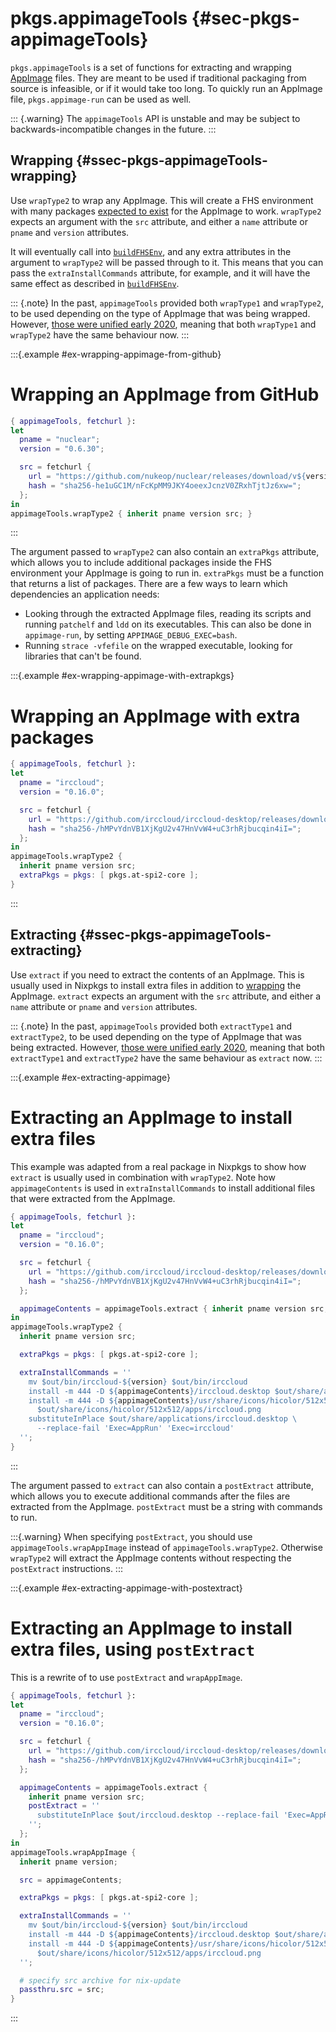 # pkgs.appimageTools {#sec-pkgs-appimageTools}

`pkgs.appimageTools` is a set of functions for extracting and wrapping [AppImage](https://appimage.org/) files.
They are meant to be used if traditional packaging from source is infeasible, or if it would take too long.
To quickly run an AppImage file, `pkgs.appimage-run` can be used as well.

::: {.warning}
The `appimageTools` API is unstable and may be subject to backwards-incompatible changes in the future.
:::

## Wrapping {#ssec-pkgs-appimageTools-wrapping}

Use `wrapType2` to wrap any AppImage.
This will create a FHS environment with many packages [expected to exist](https://github.com/AppImage/pkg2appimage/blob/master/excludelist) for the AppImage to work.
`wrapType2` expects an argument with the `src` attribute, and either a `name` attribute or `pname` and `version` attributes.

It will eventually call into [`buildFHSEnv`](#sec-fhs-environments), and any extra attributes in the argument to `wrapType2` will be passed through to it.
This means that you can pass the `extraInstallCommands` attribute, for example, and it will have the same effect as described in [`buildFHSEnv`](#sec-fhs-environments).

::: {.note}
In the past, `appimageTools` provided both `wrapType1` and `wrapType2`, to be used depending on the type of AppImage that was being wrapped.
However, [those were unified early 2020](https://github.com/NixOS/nixpkgs/pull/81833), meaning that both `wrapType1` and `wrapType2` have the same behaviour now.
:::

:::{.example #ex-wrapping-appimage-from-github}

# Wrapping an AppImage from GitHub

```nix
{ appimageTools, fetchurl }:
let
  pname = "nuclear";
  version = "0.6.30";

  src = fetchurl {
    url = "https://github.com/nukeop/nuclear/releases/download/v${version}/nuclear-v${version}.AppImage";
    hash = "sha256-he1uGC1M/nFcKpMM9JKY4oeexJcnzV0ZRxhTjtJz6xw=";
  };
in
appimageTools.wrapType2 { inherit pname version src; }
```

:::

The argument passed to `wrapType2` can also contain an `extraPkgs` attribute, which allows you to include additional packages inside the FHS environment your AppImage is going to run in.
`extraPkgs` must be a function that returns a list of packages.
There are a few ways to learn which dependencies an application needs:

  - Looking through the extracted AppImage files, reading its scripts and running `patchelf` and `ldd` on its executables.
    This can also be done in `appimage-run`, by setting `APPIMAGE_DEBUG_EXEC=bash`.
  - Running `strace -vfefile` on the wrapped executable, looking for libraries that can't be found.

:::{.example #ex-wrapping-appimage-with-extrapkgs}

# Wrapping an AppImage with extra packages

```nix
{ appimageTools, fetchurl }:
let
  pname = "irccloud";
  version = "0.16.0";

  src = fetchurl {
    url = "https://github.com/irccloud/irccloud-desktop/releases/download/v${version}/IRCCloud-${version}-linux-x86_64.AppImage";
    hash = "sha256-/hMPvYdnVB1XjKgU2v47HnVvW4+uC3rhRjbucqin4iI=";
  };
in
appimageTools.wrapType2 {
  inherit pname version src;
  extraPkgs = pkgs: [ pkgs.at-spi2-core ];
}
```

:::

## Extracting {#ssec-pkgs-appimageTools-extracting}

Use `extract` if you need to extract the contents of an AppImage.
This is usually used in Nixpkgs to install extra files in addition to [wrapping](#ssec-pkgs-appimageTools-wrapping) the AppImage.
`extract` expects an argument with the `src` attribute, and either a `name` attribute or `pname` and `version` attributes.

::: {.note}
In the past, `appimageTools` provided both `extractType1` and `extractType2`, to be used depending on the type of AppImage that was being extracted.
However, [those were unified early 2020](https://github.com/NixOS/nixpkgs/pull/81572), meaning that both `extractType1` and `extractType2` have the same behaviour as `extract` now.
:::

:::{.example #ex-extracting-appimage}

# Extracting an AppImage to install extra files

This example was adapted from a real package in Nixpkgs to show how `extract` is usually used in combination with `wrapType2`.
Note how `appimageContents` is used in `extraInstallCommands` to install additional files that were extracted from the AppImage.

```nix
{ appimageTools, fetchurl }:
let
  pname = "irccloud";
  version = "0.16.0";

  src = fetchurl {
    url = "https://github.com/irccloud/irccloud-desktop/releases/download/v${version}/IRCCloud-${version}-linux-x86_64.AppImage";
    hash = "sha256-/hMPvYdnVB1XjKgU2v47HnVvW4+uC3rhRjbucqin4iI=";
  };

  appimageContents = appimageTools.extract { inherit pname version src; };
in
appimageTools.wrapType2 {
  inherit pname version src;

  extraPkgs = pkgs: [ pkgs.at-spi2-core ];

  extraInstallCommands = ''
    mv $out/bin/irccloud-${version} $out/bin/irccloud
    install -m 444 -D ${appimageContents}/irccloud.desktop $out/share/applications/irccloud.desktop
    install -m 444 -D ${appimageContents}/usr/share/icons/hicolor/512x512/apps/irccloud.png \
      $out/share/icons/hicolor/512x512/apps/irccloud.png
    substituteInPlace $out/share/applications/irccloud.desktop \
      --replace-fail 'Exec=AppRun' 'Exec=irccloud'
  '';
}
```

:::

The argument passed to `extract` can also contain a `postExtract` attribute, which allows you to execute additional commands after the files are extracted from the AppImage.
`postExtract` must be a string with commands to run.

:::{.warning}
When specifying `postExtract`, you should use `appimageTools.wrapAppImage` instead of `appimageTools.wrapType2`.
Otherwise `wrapType2` will extract the AppImage contents without respecting the `postExtract` instructions.
:::

:::{.example #ex-extracting-appimage-with-postextract}

# Extracting an AppImage to install extra files, using `postExtract`

This is a rewrite of [](#ex-extracting-appimage) to use `postExtract` and `wrapAppImage`.

```nix
{ appimageTools, fetchurl }:
let
  pname = "irccloud";
  version = "0.16.0";

  src = fetchurl {
    url = "https://github.com/irccloud/irccloud-desktop/releases/download/v${version}/IRCCloud-${version}-linux-x86_64.AppImage";
    hash = "sha256-/hMPvYdnVB1XjKgU2v47HnVvW4+uC3rhRjbucqin4iI=";
  };

  appimageContents = appimageTools.extract {
    inherit pname version src;
    postExtract = ''
      substituteInPlace $out/irccloud.desktop --replace-fail 'Exec=AppRun' 'Exec=irccloud'
    '';
  };
in
appimageTools.wrapAppImage {
  inherit pname version;

  src = appimageContents;

  extraPkgs = pkgs: [ pkgs.at-spi2-core ];

  extraInstallCommands = ''
    mv $out/bin/irccloud-${version} $out/bin/irccloud
    install -m 444 -D ${appimageContents}/irccloud.desktop $out/share/applications/irccloud.desktop
    install -m 444 -D ${appimageContents}/usr/share/icons/hicolor/512x512/apps/irccloud.png \
      $out/share/icons/hicolor/512x512/apps/irccloud.png
  '';

  # specify src archive for nix-update
  passthru.src = src;
}
```

:::
